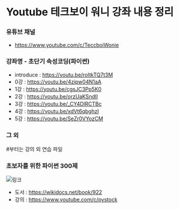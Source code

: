 # Youtube 테크보이 워니 강좌 내용 정리


### 유튜브 채널
- https://www.youtube.com/c/TeccboiWonie


### 강좌명 - 초단기 속성코딩(파이썬)
- introduce : https://youtu.be/roItkTQ7t3M
- 0강 : https://youtu.be/4zipw04N1aA
- 1강 : https://youtu.be/cgsJC3Pp5K0
- 2강 : https://youtu.be/orzUaKSndII
- 3강 : https://youtu.be/_CY4DlRCTBc
- 4강 : https://youtu.be/xdVt6qbghzI
- 5강 : https://youtu.be/SeZr0VYozCM



### 그 외
#부터는 강의 외 연습 파일



### 초보자를 위한 파이썬 300제

![링크](https://wikidocs.net/images//book/python300_zoR1Cof.PNG)
- 도서 : https://wikidocs.net/book/922
- 강의 : https://www.youtube.com/c/pystock